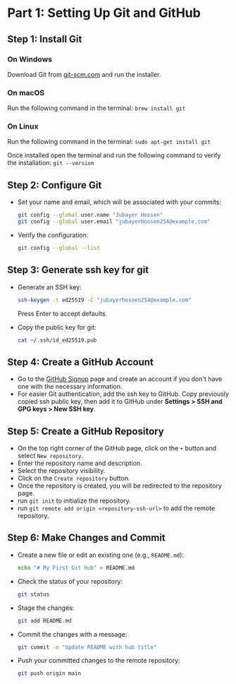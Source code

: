 # Part 1: Setting Up Git and GitHub

## Step 1: Install Git

### On Windows
Download Git from [git-scm.com](https://git-scm.com/downloads/win) and run the installer.

### On macOS
Run the following command in the terminal: `brew install git`

### On Linux
Run the following command in the terminal: `sudo apt-get install git`

Once installed open the terminal and run the following command to verify the installation: `git --version`

## Step 2: Configure Git

   - Set your name and email, which will be associated with your commits:
     ```bash
     git config --global user.name "Jubayer Hossen"
     git config --global user.email "jubayerhossen254@example.com"
     ```
   - Verify the configuration:
     ```bash
     git config --global --list
     ```

## Step 3: Generate ssh key for git

- Generate an SSH key:
  ```bash
  ssh-keygen -t ed25519 -C "jubayerhossen254@example.com"
  ```
  Press Enter to accept defaults.
  
- Copy the public key for git:
  ```bash
  cat ~/.ssh/id_ed25519.pub
  ```

## Step 4: Create a GitHub Account
- Go to the [GitHub Signup](https://github.com/signup) page and create an account if you don't have one with the necessary information.
- For easier Git authentication, add the ssh key to GitHub. Copy previously copied ssh public key, then add it to GitHub under **Settings > SSH and GPG keys > New SSH key**.
## Step 5: Create a GitHub Repository
- On the top right corner of the GitHub page, click on the `+` button and select `New repository`.  
- Enter the repository name and description.
- Select the repository visibility.
- Click on the `Create repository` button.
- Once the repository is created, you will be redirected to the repository page.
- run `git init` to initialize the repository.
- run `git remote add origin <repository-ssh-url>` to add the remote repository. 

## Step 6: Make Changes and Commit

- Create a new file or edit an existing one (e.g., `README.md`):
  ```bash
  echo "# My First Git hub" > README.md
  ```
- Check the status of your repository:
  ```bash
  git status
  ```
- Stage the changes:
  ```bash
  git add README.md
  ```
- Commit the changes with a message:
  ```bash
  git commit -m "Update README with hub title"
  ```
- Push your committed changes to the remote repository:
  ```bash
  git push origin main
  ```
